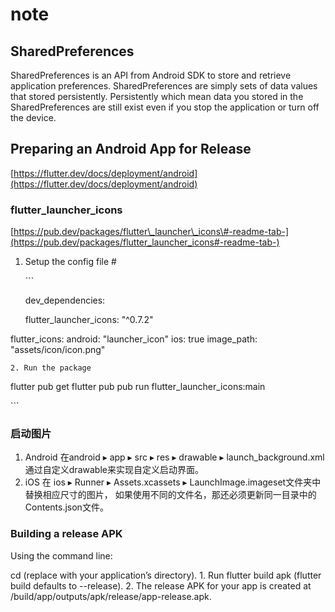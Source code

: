 # note

## SharedPreferences

SharedPreferences is an API from Android SDK to store and retrieve application preferences. SharedPreferences are simply sets of data values that stored persistently. Persistently which mean data you stored in the SharedPreferences are still exist even if you stop the application or turn off the device.

## Preparing an Android App for Release

[https://flutter.dev/docs/deployment/android](https://flutter.dev/docs/deployment/android)

### flutter\_launcher\_icons

[https://pub.dev/packages/flutter\_launcher\_icons\#-readme-tab-](https://pub.dev/packages/flutter_launcher_icons#-readme-tab-)

1. Setup the config file \#

   \`\`\`

   dev\_dependencies: 

   flutter\_launcher\_icons: "^0.7.2"

flutter\_icons: android: "launcher\_icon" ios: true image\_path: "assets/icon/icon.png"

```text
2. Run the package
```

flutter pub get flutter pub pub run flutter\_launcher\_icons:main

\`\`\`

### 启动图片

1. Android 在android ▸ app ▸ src ▸ res ▸ drawable ▸ launch\_background.xml 通过自定义drawable来实现自定义启动界面。
2. iOS 在 ios ▸ Runner ▸ Assets.xcassets ▸ LaunchImage.imageset文件夹中替换相应尺寸的图片， 如果使用不同的文件名，那还必须更新同一目录中的Contents.json文件。

### Building a release APK

Using the command line:

cd  \(replace  with your application’s directory\). 1. Run flutter build apk \(flutter build defaults to --release\). 2. The release APK for your app is created at /build/app/outputs/apk/release/app-release.apk.

